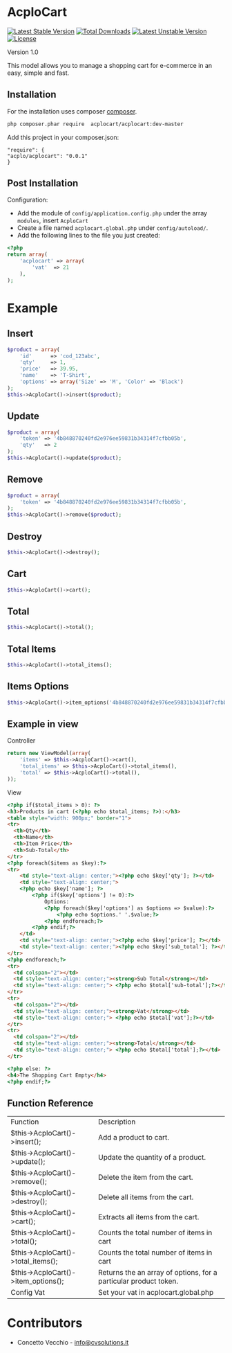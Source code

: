 
AcploCart
============================
[![Latest Stable Version](https://poser.pugx.org/acplo/acplocart/v/stable)](https://packagist.org/packages/acplo/acplocart) [![Total Downloads](https://poser.pugx.org/acplo/acplocart/downloads)](https://packagist.org/packages/acplo/acplocart) [![Latest Unstable Version](https://poser.pugx.org/acplo/acplocart/v/unstable)](https://packagist.org/packages/acplo/acplocart) [![License](https://poser.pugx.org/acplo/acplocart/license)](https://packagist.org/packages/acplo/acplocart)

Version 1.0

This model allows you to manage a shopping cart for e-commerce in an easy, simple and fast.

Installation
------------
For the installation uses composer [composer](http://getcomposer.org "composer - package manager").

```sh
php composer.phar require  acplocart/acplocart:dev-master
```

Add this project in your composer.json:


    "require": {
	"acplo/acplocart": "0.0.1"
    }
    

Post Installation
------------
Configuration:
- Add the module of `config/application.config.php` under the array `modules`, insert `AcploCart`
- Create a file named `acplocart.global.php` under `config/autoload/`. 
- Add the following lines to the file you just created:

```php
<?php
return array(
    'acplocart' => array(
        'vat'  => 21
    ),
);
```

Example
=====================================
Insert
------------
```php
$product = array(
    'id'      => 'cod_123abc',
    'qty'     => 1,
    'price'   => 39.95,
    'name'    => 'T-Shirt',
    'options' => array('Size' => 'M', 'Color' => 'Black')
);
$this->AcploCart()->insert($product);
```

Update
------------
```php
$product = array(
    'token' => '4b848870240fd2e976ee59831b34314f7cfbb05b',
    'qty'   => 2
);
$this->AcploCart()->update($product);
```

Remove
------------
```php
$product = array(
    'token' => '4b848870240fd2e976ee59831b34314f7cfbb05b',
);
$this->AcploCart()->remove($product);
```

Destroy
------------
```php
$this->AcploCart()->destroy();
```

Cart
------------
```php
$this->AcploCart()->cart();
```

Total
------------
```php
$this->AcploCart()->total();
```

Total Items
------------
```php
$this->AcploCart()->total_items();
```

Items Options
------------
```php
$this->AcploCart()->item_options('4b848870240fd2e976ee59831b34314f7cfbb05b');
```

Example in view
------------
Controller
```php
return new ViewModel(array(
    'items' => $this->AcploCart()->cart(),
    'total_items' => $this->AcploCart()->total_items(),
    'total' => $this->AcploCart()->total(),
));
```
View
```html
<?php if($total_items > 0): ?>
<h3>Products in cart (<?php echo $total_items; ?>):</h3>
<table style="width: 900px;" border="1">
<tr>
  <th>Qty</th>
  <th>Name</th>
  <th>Item Price</th>
  <th>Sub-Total</th>
</tr>
<?php foreach($items as $key):?>
<tr>
    <td style="text-align: center;"><?php echo $key['qty']; ?></td>
	<td style="text-align: center;">
	<?php echo $key['name']; ?>
		<?php if($key['options'] != 0):?>
			Options:
			<?php foreach($key['options'] as $options => $value):?>
				<?php echo $options.' '.$value;?>
			<?php endforeach;?>
		<?php endif;?>
	</td>
	<td style="text-align: center;"><?php echo $key['price']; ?></td>
	<td style="text-align: center;"><?php echo $key['sub_total']; ?></td>
</tr>
<?php endforeach;?>
<tr>
  <td colspan="2"></td>
  <td style="text-align: center;"><strong>Sub Total</strong></td>
  <td style="text-align: center;"> <?php echo $total['sub-total'];?></td>
</tr>
<tr>
  <td colspan="2"></td>
  <td style="text-align: center;"><strong>Vat</strong></td>
  <td style="text-align: center;"> <?php echo $total['vat'];?></td>
</tr>
<tr>
  <td colspan="2"></td>
  <td style="text-align: center;"><strong>Total</strong></td>
  <td style="text-align: center;"> <?php echo $total['total'];?></td>
</tr>

<?php else: ?>
<h4>The Shopping Cart Empty</h4>
<?php endif;?>
```

Function Reference
------------
<table>
    <tr>
    <td>Function</td>
    <td>Description</td></tr>
    <tr><td>$this->AcploCart()->insert();</td><td>Add a product to cart.</td></tr>
    <tr><td>$this->AcploCart()->update();</td><td>Update the quantity of a product.</td></tr>
    <tr><td>$this->AcploCart()->remove();</td><td>Delete the item from the cart.</td></tr>
    <tr><td>$this->AcploCart()->destroy();</td><td>Delete all items from the cart.</td></tr>
    <tr><td>$this->AcploCart()->cart();</td><td>Extracts all items from the cart.</td></tr>
    <tr><td>$this->AcploCart()->total();</td><td>Counts the total number of items in cart</td></tr>
    <tr><td>$this->AcploCart()->total_items();</td><td>Counts the total number of items in cart</td></tr>
    <tr><td>$this->AcploCart()->item_options();</td><td>Returns the an array of options, for a particular product token.</td></tr>
    <tr><td>Config Vat</td><td>Set your vat in acplocart.global.php</td></tr>
</table>

Contributors
=====================================

* Concetto Vecchio - info@cvsolutions.it
